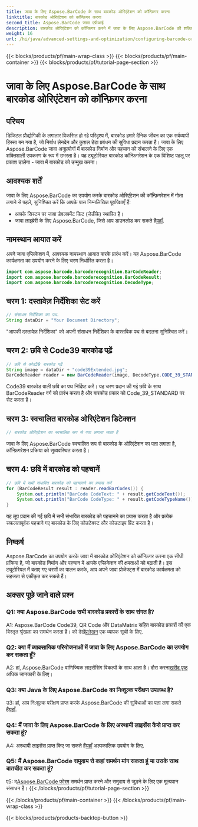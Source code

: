 ```yaml
---
title: जावा के लिए Aspose.BarCode के साथ बारकोड ओरिएंटेशन को कॉन्फ़िगर करना
linktitle: बारकोड ओरिएंटेशन को कॉन्फ़िगर करना
second_title: Aspose.BarCode जावा एपीआई
description: बारकोड ओरिएंटेशन को कॉन्फ़िगर करने में जावा के लिए Aspose.BarCode की शक्ति का अन्वेषण करें। आपके जावा अनुप्रयोगों में निर्बाध एकीकरण और पहचान के लिए एक व्यापक मार्गदर्शिका।
weight: 16
url: /hi/java/advanced-settings-and-optimization/configuring-barcode-orientation/
---
```


{{< blocks/products/pf/main-wrap-class >}}
{{< blocks/products/pf/main-container >}}
{{< blocks/products/pf/tutorial-page-section >}}

# जावा के लिए Aspose.BarCode के साथ बारकोड ओरिएंटेशन को कॉन्फ़िगर करना

## परिचय

डिजिटल प्रौद्योगिकी के लगातार विकसित हो रहे परिदृश्य में, बारकोड हमारे दैनिक जीवन का एक सर्वव्यापी हिस्सा बन गया है, जो निर्बाध लेनदेन और कुशल डेटा प्रबंधन की सुविधा प्रदान करता है। जावा के लिए Aspose.BarCode जावा अनुप्रयोगों में बारकोड निर्माण और पहचान को संभालने के लिए एक शक्तिशाली उपकरण के रूप में उभरता है। यह ट्यूटोरियल बारकोड कॉन्फ़िगरेशन के एक विशिष्ट पहलू पर प्रकाश डालेगा - जावा में बारकोड को उन्मुख करना।

## आवश्यक शर्तें

जावा के लिए Aspose.BarCode का उपयोग करके बारकोड ओरिएंटेशन की कॉन्फ़िगरेशन में गोता लगाने से पहले, सुनिश्चित करें कि आपके पास निम्नलिखित पूर्वापेक्षाएँ हैं:

- आपके सिस्टम पर जावा डेवलपमेंट किट (जेडीके) स्थापित है।
-  जावा लाइब्रेरी के लिए Aspose.BarCode, जिसे आप डाउनलोड कर सकते हैं[यहाँ](https://releases.aspose.com/barcode/java/).

## नामस्थान आयात करें

अपने जावा एप्लिकेशन में, आवश्यक नामस्थान आयात करके प्रारंभ करें। यह Aspose.BarCode कार्यक्षमता का उपयोग करने के लिए चरण निर्धारित करता है।

```java
import com.aspose.barcode.barcoderecognition.BarCodeReader;
import com.aspose.barcode.barcoderecognition.BarCodeResult;
import com.aspose.barcode.barcoderecognition.DecodeType;


```

## चरण 1: दस्तावेज़ निर्देशिका सेट करें

```java
// संसाधन निर्देशिका का पथ.
String dataDir = "Your Document Directory";
```

"आपकी दस्तावेज़ निर्देशिका" को अपनी संसाधन निर्देशिका के वास्तविक पथ से बदलना सुनिश्चित करें।

## चरण 2: छवि से Code39 बारकोड पढ़ें

```java
// छवि से कोड39 बारकोड पढ़ें
String image = dataDir + "code39Extended.jpg";
BarCodeReader reader = new BarCodeReader(image, DecodeType.CODE_39_STANDARD);
```

Code39 बारकोड वाली छवि का पथ निर्दिष्ट करें। यह चरण प्रदान की गई छवि के साथ BarCodeReader वर्ग को प्रारंभ करता है और बारकोड प्रकार को Code_39_STANDARD पर सेट करता है।

## चरण 3: स्वचालित बारकोड ओरिएंटेशन डिटेक्शन

```java
// बारकोड ओरिएंटेशन का स्वचालित रूप से पता लगाया जाता है
```

जावा के लिए Aspose.BarCode स्वचालित रूप से बारकोड के ओरिएंटेशन का पता लगाता है, कॉन्फ़िगरेशन प्रक्रिया को सुव्यवस्थित करता है।

## चरण 4: छवि में बारकोड को पहचानें

```java
// छवि में सभी संभावित बारकोड को पहचानने का प्रयास करें
for (BarCodeResult result : reader.readBarCodes()) {
    System.out.println("BarCode CodeText: " + result.getCodeText());
    System.out.println("BarCode CodeType: " + result.getCodeTypeName());
}
```

यह लूप प्रदान की गई छवि में सभी संभावित बारकोड को पहचानने का प्रयास करता है और प्रत्येक सफलतापूर्वक पहचाने गए बारकोड के लिए कोडटेक्स्ट और कोडटाइप प्रिंट करता है।

## निष्कर्ष

Aspose.BarCode का उपयोग करके जावा में बारकोड ओरिएंटेशन को कॉन्फ़िगर करना एक सीधी प्रक्रिया है, जो बारकोड निर्माण और पहचान में आपके एप्लिकेशन की क्षमताओं को बढ़ाती है। इस ट्यूटोरियल में बताए गए चरणों का पालन करके, आप अपने जावा प्रोजेक्ट्स में बारकोड कार्यक्षमता को सहजता से एकीकृत कर सकते हैं।

## अक्सर पूछे जाने वाले प्रश्न

### Q1: क्या Aspose.BarCode सभी बारकोड प्रकारों के साथ संगत है?

 A1: Aspose.BarCode Code39, QR Code और DataMatrix सहित बारकोड प्रकारों की एक विस्तृत श्रृंखला का समर्थन करता है। को देखें[प्रलेखन](https://reference.aspose.com/barcode/java/) एक व्यापक सूची के लिए.

### Q2: क्या मैं व्यावसायिक परियोजनाओं में जावा के लिए Aspose.BarCode का उपयोग कर सकता हूँ?

 A2: हां, Aspose.BarCode वाणिज्यिक लाइसेंसिंग विकल्पों के साथ आता है। दौरा करना[खरीद पृष्ठ](https://purchase.aspose.com/buy) अधिक जानकारी के लिए।

### Q3: क्या Java के लिए Aspose.BarCode का निःशुल्क परीक्षण उपलब्ध है?

उ3: हां, आप नि:शुल्क परीक्षण प्राप्त करके Aspose.BarCode की सुविधाओं का पता लगा सकते हैं[यहाँ](https://releases.aspose.com/).

### Q4: मैं जावा के लिए Aspose.BarCode के लिए अस्थायी लाइसेंस कैसे प्राप्त कर सकता हूं?

 A4: अस्थायी लाइसेंस प्राप्त किए जा सकते हैं[यहाँ](https://purchase.aspose.com/temporary-license/) अल्पकालिक उपयोग के लिए.

### Q5: मैं Aspose.BarCode समुदाय से कहां समर्थन मांग सकता हूं या उसके साथ बातचीत कर सकता हूं?

 ए5: द[Aspose.BarCode फोरम](https://forum.aspose.com/c/barcode/13) समर्थन प्राप्त करने और समुदाय से जुड़ने के लिए एक मूल्यवान संसाधन है।
{{< /blocks/products/pf/tutorial-page-section >}}

{{< /blocks/products/pf/main-container >}}
{{< /blocks/products/pf/main-wrap-class >}}

{{< blocks/products/products-backtop-button >}}
